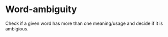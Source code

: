 Word-ambiguity
==============

Check if a given word has more than one meaning/usage and decide if it is ambigious.
